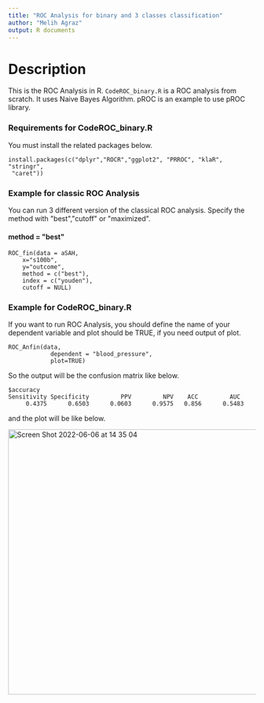 ```yaml
---
title: "ROC Analysis for binary and 3 classes classification"
author: "Melih Agraz"
output: R documents
---
```


# Description

This is the ROC Analysis in R. ```CodeROC_binary.R``` is a ROC analysis from scratch. It uses Naive Bayes Algorithm. pROC is an example to use pROC library. 





### Requirements for CodeROC_binary.R

You must install the related packages below.

```{r setup1, include=FALSE}
install.packages(c("dplyr","ROCR","ggplot2", "PRROC", "klaR", "stringr", 
 "caret"))
```


### Example for classic ROC Analysis

You can run 3 different version of the classical ROC analysis. Specify the method with "best","cutoff" or  "maximized". 
#### method = "best"

```
ROC_fin(data = aSAH, 
    x="s100b",
    y="outcome",
    method = c("best"),
    index = c("youden"),
    cutoff = NULL)
```

### Example for CodeROC_binary.R

If you want to run ROC Analysis, you should define the name of your dependent variable and plot should be TRUE, if you need output of plot.

```{r setup1, include=FALSE}
ROC_Anfin(data, 
            dependent = "blood_pressure",
            plot=TRUE)
```
So the output will be the confusion matrix like below.


```{r setup1, include=FALSE}
$accuracy
Sensitivity Specificity         PPV         NPV    ACC         AUC 
     0.4375      0.6503      0.0603      0.9575   0.856      0.5483 

```


and the plot will be like below.  

 
<img width="539" alt="Screen Shot 2022-06-06 at 14 35 04" src="https://user-images.githubusercontent.com/37498443/172224493-8247f89f-15f9-4608-91e8-37a7ea4b0502.png">




